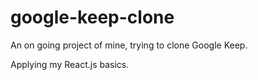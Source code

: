 # google-keep-clone
An on going project of mine, trying to clone Google Keep.

Applying my React.js basics.
